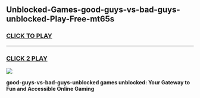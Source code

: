 
## Unblocked-Games-good-guys-vs-bad-guys-unblocked-Play-Free-mt65s
<h3>
<a href="https://premium76.site?title=good-guys-vs-bad-guys-unblocked&ref=10A">CLICK TO PLAY</a></h3>
<hr>

<h3>
<a href="https://premium76.site?title=good-guys-vs-bad-guys-unblocked&ref=10A">CLICK 2 PLAY</a>
  
</h3>

<a href="https://premium76.site?title=good-guys-vs-bad-guys-unblocked&ref=10A"><img src="https://clearcache.store/games.png"></a>


**good-guys-vs-bad-guys-unblocked games unblocked: Your Gateway to Fun and Accessible Online Gaming**
